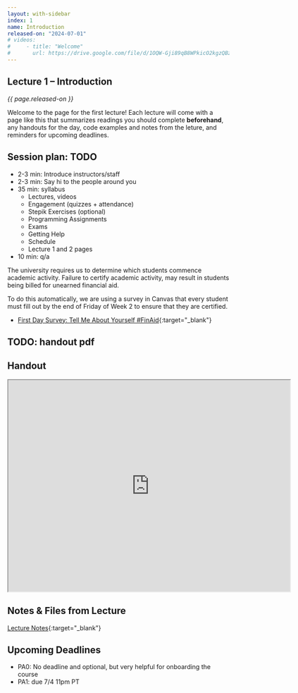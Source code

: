 ```yaml
---
layout: with-sidebar
index: 1
name: Introduction
released-on: "2024-07-01"
# videos:
#     - title: "Welcome"
#       url: https://drive.google.com/file/d/1OQW-Gji89qB8WPkicO2kgzQBzyUauC7F
---
```


## Lecture 1 – Introduction

_{{ page.released-on }}_

Welcome to the page for the first lecture! Each lecture will
come with a page like this that summarizes
readings you should complete **beforehand**, any handouts for the day, code examples and notes from the leture, and reminders for upcoming deadlines.

## Session plan: TODO
- 2-3 min: Introduce instructors/staff
- 2-3 min: Say hi to the people around you
- 35 min: syllabus
    - Lectures, videos
    - Engagement (quizzes + attendance)
    - Stepik Exercises (optional)
    - Programming Assignments
    - Exams
    - Getting Help
    - Schedule
    - Lecture 1 and 2 pages
- 10 min: q/a

The university requires us to determine which students commence academic activity. Failure to certify academic activity, may result in students being billed for unearned financial aid.

To do this automatically, we are using a survey in Canvas that every student must fill out by the end of Friday of Week 2 to ensure that they are certified.
- [First Day Survey: Tell Me About Yourself #FinAid](https://canvas.ucsd.edu/courses/48858/quizzes/149702){:target="_blank"}

## TODO: handout pdf

## Handout

<iframe src="https://drive.google.com/file/d/1Q6ebPG9v4_1m400tcbMVlS2pWmCW1zlL/preview" width="640" height="480" allow="autoplay"></iframe>

## Notes & Files from Lecture 

[Lecture Notes](https://github.com/ucsd-cse12-ss24/ucsd-cse12-ss24.github.io/tree/main/_lectures/lecture-01){:target="_blank"}

## Upcoming Deadlines
- PA0: No deadline and optional, but very helpful for onboarding the course
- PA1: due 7/4 11pm PT
